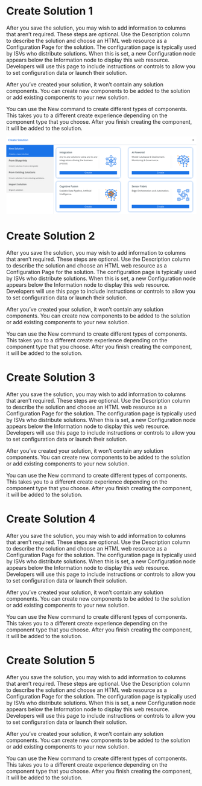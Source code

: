 # Create Solution 1

After you save the solution, you may wish to add information to columns that aren’t required. These steps are optional. Use the Description column to describe the solution and choose an HTML web resource as a Configuration Page for the solution. The configuration page is typically used by ISVs who distribute solutions. When this is set, a new Configuration node appears below the Information node to display this web resource. Developers will use this page to include instructions or controls to allow you to set configuration data or launch their solution.

After you’ve created your solution, it won’t contain any solution components. You can create new components to be added to the solution or add existing components to your new solution.

You can use the New command to create different types of components. This takes you to a different create experience depending on the component type that you choose. After you finish creating the component, it will be added to the solution.

![create-solution](../Assets/create-solution.png)

# Create Solution 2

After you save the solution, you may wish to add information to columns that aren’t required. These steps are optional. Use the Description column to describe the solution and choose an HTML web resource as a Configuration Page for the solution. The configuration page is typically used by ISVs who distribute solutions. When this is set, a new Configuration node appears below the Information node to display this web resource. Developers will use this page to include instructions or controls to allow you to set configuration data or launch their solution.

After you’ve created your solution, it won’t contain any solution components. You can create new components to be added to the solution or add existing components to your new solution.

You can use the New command to create different types of components. This takes you to a different create experience depending on the component type that you choose. After you finish creating the component, it will be added to the solution.

# Create Solution 3

After you save the solution, you may wish to add information to columns that aren’t required. These steps are optional. Use the Description column to describe the solution and choose an HTML web resource as a Configuration Page for the solution. The configuration page is typically used by ISVs who distribute solutions. When this is set, a new Configuration node appears below the Information node to display this web resource. Developers will use this page to include instructions or controls to allow you to set configuration data or launch their solution.

After you’ve created your solution, it won’t contain any solution components. You can create new components to be added to the solution or add existing components to your new solution.

You can use the New command to create different types of components. This takes you to a different create experience depending on the component type that you choose. After you finish creating the component, it will be added to the solution.

# Create Solution 4

After you save the solution, you may wish to add information to columns that aren’t required. These steps are optional. Use the Description column to describe the solution and choose an HTML web resource as a Configuration Page for the solution. The configuration page is typically used by ISVs who distribute solutions. When this is set, a new Configuration node appears below the Information node to display this web resource. Developers will use this page to include instructions or controls to allow you to set configuration data or launch their solution.

After you’ve created your solution, it won’t contain any solution components. You can create new components to be added to the solution or add existing components to your new solution.

You can use the New command to create different types of components. This takes you to a different create experience depending on the component type that you choose. After you finish creating the component, it will be added to the solution.

# Create Solution 5

After you save the solution, you may wish to add information to columns that aren’t required. These steps are optional. Use the Description column to describe the solution and choose an HTML web resource as a Configuration Page for the solution. The configuration page is typically used by ISVs who distribute solutions. When this is set, a new Configuration node appears below the Information node to display this web resource. Developers will use this page to include instructions or controls to allow you to set configuration data or launch their solution.

After you’ve created your solution, it won’t contain any solution components. You can create new components to be added to the solution or add existing components to your new solution.

You can use the New command to create different types of components. This takes you to a different create experience depending on the component type that you choose. After you finish creating the component, it will be added to the solution.